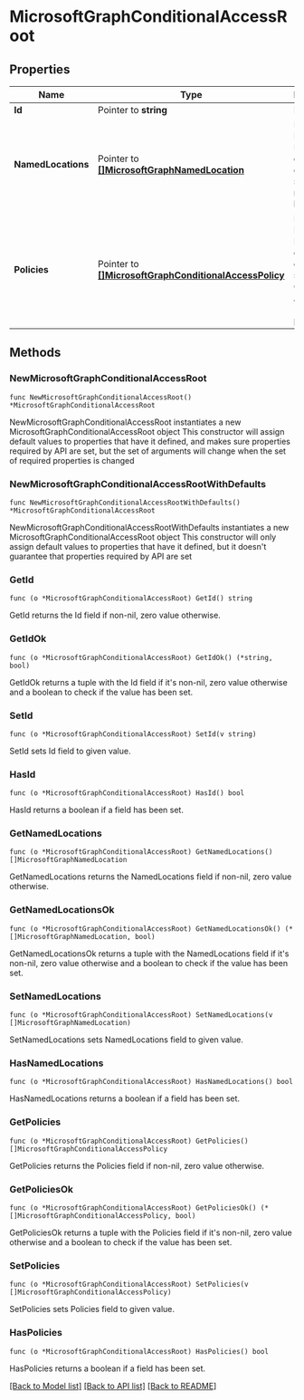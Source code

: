 # MicrosoftGraphConditionalAccessRoot

## Properties

Name | Type | Description | Notes
------------ | ------------- | ------------- | -------------
**Id** | Pointer to **string** | Read-only. | [optional] 
**NamedLocations** | Pointer to [**[]MicrosoftGraphNamedLocation**](MicrosoftGraphNamedLocation.md) | Read-only. Nullable. Returns a collection of the specified named locations. | [optional] 
**Policies** | Pointer to [**[]MicrosoftGraphConditionalAccessPolicy**](MicrosoftGraphConditionalAccessPolicy.md) | Read-only. Nullable. Returns a collection of the specified Conditional Access (CA) policies. | [optional] 

## Methods

### NewMicrosoftGraphConditionalAccessRoot

`func NewMicrosoftGraphConditionalAccessRoot() *MicrosoftGraphConditionalAccessRoot`

NewMicrosoftGraphConditionalAccessRoot instantiates a new MicrosoftGraphConditionalAccessRoot object
This constructor will assign default values to properties that have it defined,
and makes sure properties required by API are set, but the set of arguments
will change when the set of required properties is changed

### NewMicrosoftGraphConditionalAccessRootWithDefaults

`func NewMicrosoftGraphConditionalAccessRootWithDefaults() *MicrosoftGraphConditionalAccessRoot`

NewMicrosoftGraphConditionalAccessRootWithDefaults instantiates a new MicrosoftGraphConditionalAccessRoot object
This constructor will only assign default values to properties that have it defined,
but it doesn't guarantee that properties required by API are set

### GetId

`func (o *MicrosoftGraphConditionalAccessRoot) GetId() string`

GetId returns the Id field if non-nil, zero value otherwise.

### GetIdOk

`func (o *MicrosoftGraphConditionalAccessRoot) GetIdOk() (*string, bool)`

GetIdOk returns a tuple with the Id field if it's non-nil, zero value otherwise
and a boolean to check if the value has been set.

### SetId

`func (o *MicrosoftGraphConditionalAccessRoot) SetId(v string)`

SetId sets Id field to given value.

### HasId

`func (o *MicrosoftGraphConditionalAccessRoot) HasId() bool`

HasId returns a boolean if a field has been set.

### GetNamedLocations

`func (o *MicrosoftGraphConditionalAccessRoot) GetNamedLocations() []MicrosoftGraphNamedLocation`

GetNamedLocations returns the NamedLocations field if non-nil, zero value otherwise.

### GetNamedLocationsOk

`func (o *MicrosoftGraphConditionalAccessRoot) GetNamedLocationsOk() (*[]MicrosoftGraphNamedLocation, bool)`

GetNamedLocationsOk returns a tuple with the NamedLocations field if it's non-nil, zero value otherwise
and a boolean to check if the value has been set.

### SetNamedLocations

`func (o *MicrosoftGraphConditionalAccessRoot) SetNamedLocations(v []MicrosoftGraphNamedLocation)`

SetNamedLocations sets NamedLocations field to given value.

### HasNamedLocations

`func (o *MicrosoftGraphConditionalAccessRoot) HasNamedLocations() bool`

HasNamedLocations returns a boolean if a field has been set.

### GetPolicies

`func (o *MicrosoftGraphConditionalAccessRoot) GetPolicies() []MicrosoftGraphConditionalAccessPolicy`

GetPolicies returns the Policies field if non-nil, zero value otherwise.

### GetPoliciesOk

`func (o *MicrosoftGraphConditionalAccessRoot) GetPoliciesOk() (*[]MicrosoftGraphConditionalAccessPolicy, bool)`

GetPoliciesOk returns a tuple with the Policies field if it's non-nil, zero value otherwise
and a boolean to check if the value has been set.

### SetPolicies

`func (o *MicrosoftGraphConditionalAccessRoot) SetPolicies(v []MicrosoftGraphConditionalAccessPolicy)`

SetPolicies sets Policies field to given value.

### HasPolicies

`func (o *MicrosoftGraphConditionalAccessRoot) HasPolicies() bool`

HasPolicies returns a boolean if a field has been set.


[[Back to Model list]](../README.md#documentation-for-models) [[Back to API list]](../README.md#documentation-for-api-endpoints) [[Back to README]](../README.md)


